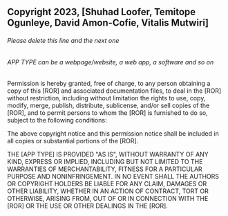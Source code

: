 ## Copyright 2023, [Shuhad Loofer, Temitope Ogunleye, David Amon-Cofie, Vitalis Mutwiri]

###### Please delete this line and the next one
###### APP TYPE can be a webpage/website, a web app, a software and so on

Permission is hereby granted, free of charge, to any person obtaining a copy of this [ROR] and associated documentation files, to deal in the [ROR] without restriction, including without limitation the rights to use, copy, modify, merge, publish, distribute, sublicense, and/or sell copies of the [ROR], and to permit persons to whom the [ROR] is furnished to do so, subject to the following conditions:

The above copyright notice and this permission notice shall be included in all copies or substantial portions of the [ROR].

THE [APP TYPE] IS PROVIDED "AS IS", WITHOUT WARRANTY OF ANY KIND, EXPRESS OR IMPLIED, INCLUDING BUT NOT LIMITED TO THE WARRANTIES OF MERCHANTABILITY, FITNESS FOR A PARTICULAR PURPOSE AND NONINFRINGEMENT. IN NO EVENT SHALL THE AUTHORS OR COPYRIGHT HOLDERS BE LIABLE FOR ANY CLAIM, DAMAGES OR OTHER LIABILITY, WHETHER IN AN ACTION OF CONTRACT, TORT OR OTHERWISE, ARISING FROM, OUT OF OR IN CONNECTION WITH THE [ROR] OR THE USE OR OTHER DEALINGS IN THE [ROR].
